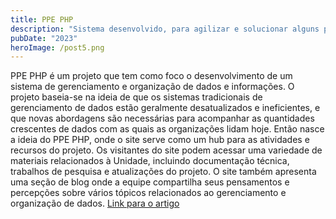 ```yaml
---
title: PPE PHP
description: "Sistema desenvolvido, para agilizar e solucionar alguns problemas da unidade de saúde CIMEB, feito em PHP."
pubDate: "2023"
heroImage: /post5.png
---
```


PPE PHP é um projeto que tem como foco o desenvolvimento de um sistema de gerenciamento e organização de dados e informações. O projeto baseia-se na ideia de que os sistemas tradicionais de gerenciamento de dados estão geralmente desatualizados e ineficientes, e que novas abordagens são necessárias para acompanhar as quantidades crescentes de dados com as quais as organizações lidam hoje. Então nasce a ideia do PPE PHP, onde o site serve como um hub para as atividades e recursos do projeto. Os visitantes do site podem acessar uma variedade de materiais relacionados à Unidade, incluindo documentação técnica, trabalhos de pesquisa e atualizações do projeto. O site também apresenta uma seção de blog onde a equipe compartilha seus pensamentos e percepções sobre vários tópicos relacionados ao gerenciamento e organização de dados.
[Link para o artigo](https://github.com/Samuraiflamesf/PPE-PHP)